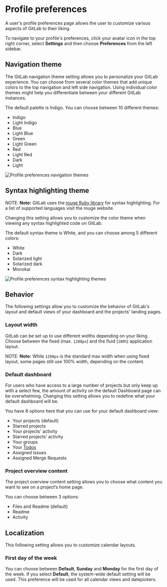 # Profile preferences

A user's profile preferences page allows the user to customize various aspects
of GitLab to their liking.

To navigate to your profile's preferences, click your avatar icon in the top
right corner, select **Settings** and then choose **Preferences** from the
left sidebar.

## Navigation theme

The GitLab navigation theme setting allows you to personalize your GitLab experience.
You can choose from several color themes that add unique colors to the top navigation
and left side navigation.
Using individual color themes might help you differentiate between your different
GitLab instances.

The default palette is Indigo. You can choose between 10 different themes:

- Indigo
- Light Indigo
- Blue
- Light Blue
- Green
- Light Green
- Red
- Light Red
- Dark
- Light

![Profile preferences navigation themes](img/profil-preferences-navigation-theme.png)

## Syntax highlighting theme

NOTE: **Note:**
GitLab uses the [rouge Ruby library](http://rouge.jneen.net/ "Rouge website")
for syntax highlighting. For a list of supported languages visit the rouge website.

Changing this setting allows you to customize the color theme when viewing any
syntax highlighted code on GitLab.

The default syntax theme is White, and you can choose among 5 different colors:

- White
- Dark
- Solarized light
- Solarized dark
- Monokai

![Profile preferences syntax highlighting themes](img/profile-preferences-syntax-themes.png)

## Behavior

The following settings allow you to customize the behavior of GitLab's layout
and default views of your dashboard and the projects' landing pages.

### Layout width

GitLab can be set up to use different widths depending on your liking. Choose
between the fixed (max. `1280px`) and the fluid (`100%`) application layout.

NOTE: **Note:**
While `1280px` is the standard max width when using fixed layout, some pages still use 100% width, depending on the content.

### Default dashboard

For users who have access to a large number of projects but only keep up with a
select few, the amount of activity on the default Dashboard page can be
overwhelming. Changing this setting allows you to redefine what your default
dashboard will be.

You have 8 options here that you can use for your default dashboard view:

- Your projects (default)
- Starred projects
- Your projects' activity
- Starred projects' activity
- Your groups
- Your [Todos](../../workflow/todos.md)
- Assigned Issues
- Assigned Merge Requests

### Project overview content

The project overview content setting allows you to choose what content you want to
see on a project’s home page.

You can choose between 3 options:

- Files and Readme (default)
- Readme
- Activity

## Localization

This following setting allows you to customize calendar layouts.

### First day of the week

You can choose between **Default**, **Sunday** and **Monday** for the first day of the week. If you select **Default**, the system-wide default setting will be used.
This preference will be used for all calendar views and datepickers.
